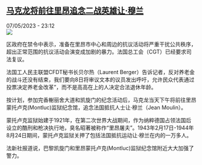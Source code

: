 <!--1683494103000-->
[马克龙将前往里昂追念二战英雄让·穆兰](https://www.rfi.fr/cn/%E6%B3%95%E5%9B%BD/20230507-%E9%A9%AC%E5%85%8B%E9%BE%99%E5%B0%86%E5%89%8D%E5%BE%80%E9%87%8C%E6%98%82%E8%BF%BD%E5%BF%B5%E4%BA%8C%E6%88%98%E8%8B%B1%E9%9B%84%E8%AE%A9%C2%B7%E7%A9%86%E5%85%B0)
------

<div>07/05/2023 - 23:12</div><img src="https://s.rfi.fr/media/display/da48fc74-ed1b-11ed-8fc4-005056bf30b7/w:1280/p:16x9/police-rue-bloquee-lyon-960x640.png"><p><strong></strong></p><div><p>区政府在禁令中表示，准备在里昂市中心和周边的抗议活动将严重干扰公共秩序，超出正常范围的抗议活动会演变成加剧的暴力。法国总工会（CGT）已经要求司法复议。</p><p>法国工人民主联盟CFDT秘书长贝尔热（Laurent Berger）告诉记者，反对养老金的战斗还没有结束，我们要向8日将审议文本的议员发出呼吁，允许民众代表通过投票决定养老金改革”，而不是高高在上的人决定合法退休年龄。</p><p>按计划，参加完香榭丽舍大道和凯旋门的纪念活动后，马克龙当天下午将前往里昂蒙托卢克(Montluc)监狱纪念馆，追念法国抵抗人士让·穆兰（Jean Moulin）。</p><p>蒙托卢克监狱始建于1921年，在第二次世界大战期间，作为纳粹德国占领法国后设立的酷刑和枪决执行地，臭名昭著被称作“里昂屠夫”。1943年2月17日-1944年8月24日期间，蒙托卢克监狱关押了包括法国抵抗运动让·穆兰在内的一万多人。</p><p>法新社报道说，巴黎凯旋门和里昂蒙托卢克(Montluc)监狱纪念馆附近大大加强了警力。</p><p> </p><div data-selfpromo-newsletter></div><div data-selfpromo-app></div></div>

